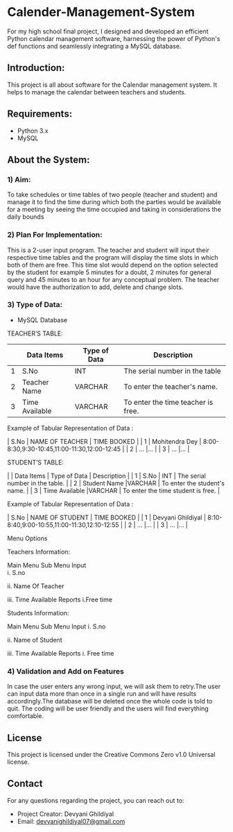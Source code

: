 # Calender-Management-System
For my high school final project, I designed and developed an efficient Python calendar management software, harnessing the power of Python's def functions and seamlessly integrating a MySQL database.

## Introduction:
This project is all about software for the Calendar management system. It helps to manage the calendar between teachers and students.

## Requirements:
* Python 3.x
* MySQL

## About the System:

### 1) Aim:
To take schedules or time tables of two people (teacher and student) and manage it to find the time during which both the parties would be available for a meeting by seeing the time occupied and taking in considerations the daily bounds


### 2) Plan For Implementation:
This is a 2-user input program. The teacher and student will input their respective time tables and the program will display the time slots in which both of them are free. This time slot would depend on the option selected by the student for example 5 minutes for a doubt, 2 minutes for general query and 45 minutes to an hour for any conceptual problem. The teacher would have the authorization to add, delete and change slots. 


### 3) Type of Data:
* MySQL Database


TEACHER’S TABLE:

 |   | Data Items     | Type of Data | Description                        |
 | - | -------------- | ------------ | ---------------------------------- |
 | 1 | S.No           | INT          | The serial number in the table     |
 | 2 | Teacher Name   | VARCHAR      | To enter the teacher's name.       |
 | 3 | Time Available | VARCHAR      | To enter the time teacher is free. |

Example of Tabular Representation of Data :

 | S.No | NAME OF TEACHER | TIME BOOKED                                  | 
 | 1    | Mohitendra Dey  | 8:00-8:30,9:30-10:45,11:00-11:30,12:00-12:45 | 
 | 2    | ...             |...                                           | 
 | 3    | ...             |...                                           | 



STUDENT’S TABLE:

|   | Data Items     | Type of Data | Description                        |
| 1 | S.No           | INT          | The serial number in the table.    |
| 2 | Student Name   |VARCHAR       | To enter the student's name.       |
| 3 | Time Available |VARCHAR       | To enter the time student is free. |


Example of Tabular Representation of Data :

| S.No | NAME OF STUDENT    | TIME BOOKED                                  | 
| 1    | Devyani Ghildiyal  | 8:10-8:40,9:00-10:55,11:00-11:30,12:10-12:55 | 
| 2    | ...                |...                                           | 
| 3    | ...                |...                                           | 


Menu Options

Teachers Information:

Main Menu
Sub Menu
Input       
i.   S.no 


ii. Name Of Teacher


iii. Time Available
Reports
i.Free time 



Students Information:

Main Menu
Sub Menu
Input 
i.  S.no


ii. Name of Student


iii. Time Available
Reports
i. Free time





### 4) Validation and Add on Features   
In case the user enters any wrong input, we will ask them to retry.The user can input data more than once in a single run and will have results accordingly.The database will be deleted once the whole code is told to quit. The coding will be user friendly and the users will find everything comfortable. 

## License
This project is licensed under the Creative Commons Zero v1.0 Universal license.

## Contact
For any questions regarding the project, you can reach out to:

* Project Creator: Devyani Ghildiyal
* Email: devyanighildiyal07@gmail.com
